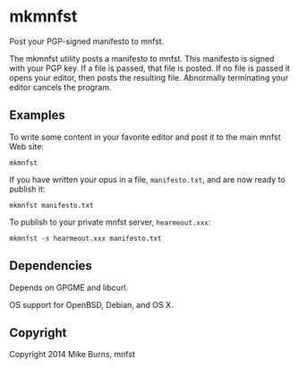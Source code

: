 mkmnfst
========

Post your PGP-signed manifesto to mnfst.

The mkmnfst utility posts a manifesto to mnfst.  This manifesto is signed
with your PGP key.  If a file is passed, that file is posted.  If no file
is passed it opens your editor, then posts the resulting file.
Abnormally terminating your editor cancels the program.

Examples
--------

To write some content in your favorite editor and post it to the main mnfst Web
site:

    mkmnfst

If you have written your opus in a file, `manifesto.txt`, and are now ready to
publish it:

    mkmnfst manifesto.txt

To publish to your private mnfst server, `hearmeout.xxx`:

    mkmnfst -s hearmeout.xxx manifesto.txt

Dependencies
------------

Depends on GPGME and libcurl.

OS support for OpenBSD, Debian, and OS X.

Copyright
---------

Copyright 2014 Mike Burns, mnfst
